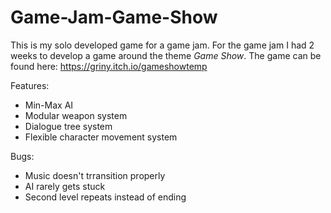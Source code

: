 # Game-Jam-Game-Show
This is my solo developed game for a game jam. For the game jam I had 2 weeks to develop a game around the theme *Game Show*.
The game can be found here: https://griny.itch.io/gameshowtemp

Features:
* Min-Max AI
* Modular weapon system
* Dialogue tree system
* Flexible character movement system

Bugs:
* Music doesn't trransition properly
* AI rarely gets stuck
* Second level repeats instead of ending
